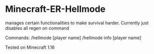 # Minecraft-ER-Hellmode
manages certain functionalities to make survival harder. Currently just disables all regen on command

Commands:
/hellmode [player name]
/hellmode info [player name]

Tested on Minecraft 1.16
